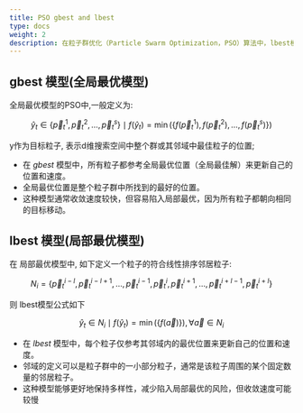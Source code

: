 ```yaml
---
title: PSO gbest and lbest
type: docs
weight: 2
description: 在粒子群优化（Particle Swarm Optimization，PSO）算法中，lbest模型和gbest模型是两种不同的策略，用于更新粒子的位置和速度。
---
```


## gbest 模型(全局最优模型)

全局最优模型的PSO中,一般定义为:

```math
\hat{y}_t \in \left\{ \vec{p}_t^1, \vec{p}_t^2, \ldots, \vec{p}_t^s \right\} \mid f(\hat{y}_t) = \min \left( \left\{ f(\vec{p}_t^1), f(\vec{p}_t^2), \ldots, f(\vec{p}_t^s) \right\} \right)
```

y作为目标粒子, 表示d维搜索空间中整个群或其邻域中最佳粒子的位置;

* 在 *gbest* 模型中，所有粒子都参考全局最优位置（全局最佳解）来更新自己的位置和速度。
* 全局最优位置是整个粒子群中所找到的最好的位置。
* 这种模型通常收敛速度较快，但容易陷入局部最优，因为所有粒子都朝向相同的目标移动。

## lbest 模型(局部最优模型)

在 局部最优模型中, 如下定义一个粒子的符合线性排序邻居粒子:

```math
N_i = \left\{ \vec{p}_t^{i-l}, \vec{p}_t^{i-l+1}, \ldots, \vec{p}_t^{i-1}, \vec{p}_t^i, \vec{p}_t^{i+1}, \ldots, \vec{p}_t^{i+l-1}, \vec{p}_t^{i+l} \right\}
```

则 lbest模型公式如下

```math
\hat{y}_t \in N_i \mid f(\hat{y}_t) = \min \left( \left\{ f(\vec{a}) \right\} \right), \forall \vec{a} \in N_i
```

* 在 *lbest* 模型中，每个粒子仅参考其邻域内的最优位置来更新自己的位置和速度。
* 邻域的定义可以是粒子群中的一小部分粒子，通常是该粒子周围的某个固定数量的邻居粒子。
* 这种模型能够更好地保持多样性，减少陷入局部最优的风险，但收敛速度可能较慢
